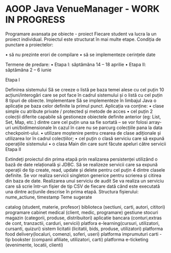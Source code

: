 # AOOP Java VenueManager - WORK IN PROGRESS

Programare avansata pe obiecte - proiect Fiecare student va lucra la un proiect individual. Proiectul este structurat în mai multe etape. Condiția de punctare a proiectelor:

• să nu prezinte erori de compilare • să se implementeze cerințele date

Termene de predare: • Etapa I: săptămâna 14 – 18 aprilie • Etapa II: săptămâna 2 – 6 iunie

Etapa I

Definirea sistemului Să se creeze o listă pe baza temei alese cu cel puțin 10 acțiuni/interogări care se pot face în cadrul sistemului și o listă cu cel puțin 8 tipuri de obiecte.
Implementare Să se implementeze în limbajul Java o aplicație pe baza celor definite la primul punct. Aplicația va conține: • clase simple cu atribute private / protected și metode de acces • cel puțin 2 colecții diferite capabile să gestioneze obiectele definite anterior (eg: List, Set, Map, etc.) dintre care cel puțin una sa fie sortată – se vor folosi array-uri uni/bidimensionale în cazul în care nu se parcurg colecțiile pana la data checkpoint-ului. • utilizare moștenire pentru crearea de clase adiționale și utilizarea lor în cadrul colecțiilor; • cel puțin o clasă serviciu care să expună operațiile sistemului • o clasa Main din care sunt făcute apeluri către servicii
Etapa II

Extindeți proiectul din prima etapă prin realizarea persistenței utilizând o bază de date relațională și JDBC. Să se realizeze servicii care sa expună operații de tip create, read, update și delete pentru cel puțin 4 dintre clasele definite. Se vor realiza servicii singleton generice pentru scrierea și citirea din baza de date.
Realizarea unui serviciu de audit Se va realiza un serviciu care să scrie într-un fișier de tip CSV de fiecare dată când este executată una dintre acțiunile descrise în prima etapă. Structura fișierului: nume_actiune, timestamp
Teme sugerate

catalog (student, materie, profesor)
biblioteca (sectiuni, carti, autori, cititori)
programare cabinet medical (client, medic, programare)
gestiune stocuri magazin (categorii, produse, distribuitori)
aplicatie bancara (conturi,extras de cont, tranzactii, carduri, servicii)
platfora e-learning(cursuri, utilizatori, cursanti, quizuri)
sistem licitatii (licitatii, bids, produse, utilizatori)
platforma food delivery(localuri, comenzi, soferi, useri)
platforma imprumuturi carti - tip bookster (companii afiliate, utilizatori, carti)
platforma e-ticketing (evenimente, locatii, clienti)

